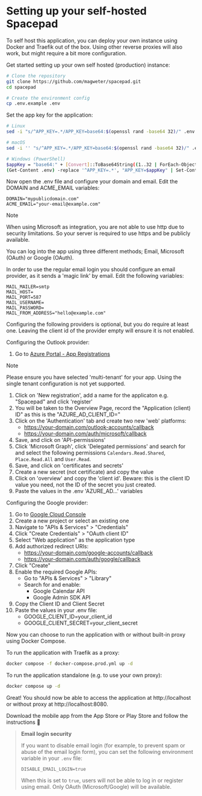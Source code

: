 # Setting up your self-hosted Spacepad

To self host this application, you can deploy your own instance using Docker and Traefik out of the box.
Using other reverse proxies will also work, but might require a bit more configuration.

Get started setting up your own self hosted (production) instance:

```bash
# Clone the repository
git clone https://github.com/magweter/spacepad.git
cd spacepad

# Create the environment config
cp .env.example .env
```

Set the app key for the application:

```bash
# Linux
sed -i "s/^APP_KEY=.*/APP_KEY=base64:$(openssl rand -base64 32)/" .env

# macOS
sed -i '' "s/^APP_KEY=.*/APP_KEY=base64:$(openssl rand -base64 32)/" .env

# Windows (PowerShell)
$appKey = "base64:" + [Convert]::ToBase64String((1..32 | ForEach-Object { Get-Random -Maximum 256 }))
(Get-Content .env) -replace '^APP_KEY=.*', "APP_KEY=$appKey" | Set-Content .env
```

Now open the .env file and configure your domain and email. Edit the DOMAIN and ACME_EMAIL variables:
```env
DOMAIN="mypublicdomain.com"
ACME_EMAIL="your-email@example.com"
```

> [!NOTE]
> When using Microsoft as integration, you are not able to use http due to security limitations. So your server is required to use https and be publicly available.

You can log into the app using three different methods; Email, Microsoft (OAuth) or Google (OAuth).

In order to use the regular email login you should configure an email provider, as it sends a 'magic link' by email. Edit the following variables:
```env
MAIL_MAILER=smtp
MAIL_HOST=
MAIL_PORT=587
MAIL_USERNAME=
MAIL_PASSWORD=
MAIL_FROM_ADDRESS="hello@example.com"
```

Configuring the following providers is optional, but you do require at least one. Leaving the client id of the provider empty will ensure it is not enabled.

Configuring the Outlook provider:
1. Go to [Azure Portal - App Registrations](https://entra.microsoft.com/#view/Microsoft_AAD_RegisteredApps/ApplicationsListBlade/quickStartType~/null/sourceType/Microsoft_AAD_IAM)
> [!NOTE]
> Please ensure you have selected 'multi-tenant' for your app. Using the single tenant configuration is not yet supported.
1. Click on 'New registration', add a name for the applicaton e.g. "Spacepad" and click 'register'
1. You will be taken to the Overview Page, record the "Application (client) ID" as this is the "AZURE_AD_CLIENT_ID="
1. Click on the 'Authentication' tab and create two new 'web' platforms:
    - https://your-domain.com/outlook-accounts/callback
    - https://your-domain.com/auth/microsoft/callback
1. Save, and click on 'API-permissions'
1. Click 'Microsoft Graph', click 'Delegated permissions' and search for and select the following permissions `Calendars.Read.Shared`, `Place.Read.All` and `User.Read`.
1. Save, and click on 'certificates and secrets'
1. Create a new secret (not certificate) and copy the value
1. Click on 'overview' and copy the 'client id'. Beware: this is the client ID value you need, not the ID of the secret you just created.
1. Paste the values in the .env 'AZURE_AD...' variables

Configuring the Google provider:
1. Go to [Google Cloud Console](https://console.cloud.google.com/)
1. Create a new project or select an existing one
1. Navigate to "APIs & Services" > "Credentials"
1. Click "Create Credentials" > "OAuth client ID"
1. Select "Web application" as the application type
1. Add authorized redirect URIs:
    - https://your-domain.com/google-accounts/callback
    - https://your-domain.com/auth/google/callback
1. Click "Create"
1. Enable the required Google APIs:
   - Go to "APIs & Services" > "Library"
   - Search for and enable:
     - Google Calendar API
     - Google Admin SDK API
1. Copy the Client ID and Client Secret
1. Paste the values in your .env file:
   - GOOGLE_CLIENT_ID=your_client_id
   - GOOGLE_CLIENT_SECRET=your_client_secret

Now you can choose to run the application with or without built-in proxy using Docker Compose.

To run the application with Traefik as a proxy:
```bash
docker compose -f docker-compose.prod.yml up -d
```

To run the application standalone (e.g. to use your own proxy):
```bash
docker compose up -d
```

Great! You should now be able to access the application at http://localhost or without proxy at http://localhost:8080.

Download the mobile app from the App Store or Play Store and follow the instructions 🚀

> **Email login security**
> 
> If you want to disable email login (for example, to prevent spam or abuse of the email login form), you can set the following environment variable in your `.env` file:
>
> ```env
> DISABLE_EMAIL_LOGIN=true
> ```
>
> When this is set to `true`, users will not be able to log in or register using email. Only OAuth (Microsoft/Google) will be available.